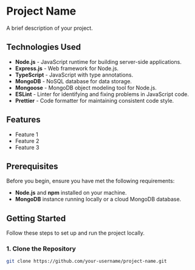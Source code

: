 # Project Name

A brief description of your project.

## Technologies Used

- **Node.js** - JavaScript runtime for building server-side applications.
- **Express.js** - Web framework for Node.js.
- **TypeScript** - JavaScript with type annotations.
- **MongoDB** - NoSQL database for data storage.
- **Mongoose** - MongoDB object modeling tool for Node.js.
- **ESLint** - Linter for identifying and fixing problems in JavaScript code.
- **Prettier** - Code formatter for maintaining consistent code style.

## Features

- Feature 1
- Feature 2
- Feature 3

## Prerequisites

Before you begin, ensure you have met the following requirements:

- **Node.js** and **npm** installed on your machine.
- **MongoDB** instance running locally or a cloud MongoDB database.

## Getting Started

Follow these steps to set up and run the project locally.

### 1. Clone the Repository

```bash
git clone https://github.com/your-username/project-name.git
